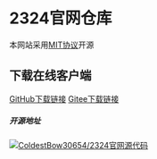 # 2324官网仓库
本网站采用<a href="https://mit-license.org/">MIT协议</a>开源
## 下载在线客户端
<a href="https://github.com/jdi8hveginhe114/jdi8hveginhe114.github.io/releases/tag/APP">GitHub下载链接</a>
<a href="https://gitee.com/coldestbow30654/jdi8hveginhe114.github.io/releases/tag/APP">Gitee下载链接</a>
##### 开源地址
[![ColdestBow30654/2324官网源代码](https://gitee.com/coldestbow30654/jdi8hveginhe114.github.io/widgets/widget_card.svg?colors=4183c4,ffffff,ffffff,e3e9ed,666666,9b9b9b)](https://gitee.com/coldestbow30654/jdi8hveginhe114.github.io)
